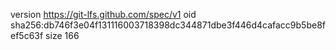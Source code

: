 version https://git-lfs.github.com/spec/v1
oid sha256:db746f3e04f131116003718398dc344871dbe3f446d4cafacc9b5be8fef5c63f
size 166
